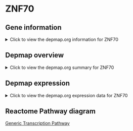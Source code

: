 <h1>ZNF70</h1>

<h2>Gene information</h2>
<details>
  <summary>Click to view the depmap.org information for ZNF70</summary>
  <iframe src="https://depmap.org/portal/gene/ZNF70?tab=about" style="border:none;width:100%;height:800px"></iframe>
</details>

<h2>Depmap overview</h2>
<details>
  <summary>Click to view the depmap.org summary for ZNF70</summary>
  <iframe src="https://depmap.org/portal/gene/ZNF70?tab=overview" style="border:none;width:100%;height:800px"></iframe>
</details>

<h2>Depmap expression</h2>
<details>
  <summary>Click to view the depmap.org expression data for ZNF70</summary>
  <iframe src="https://depmap.org/portal/gene/ZNF70?tab=characterization" style="border:none;width:100%;height:800px"></iframe>
</details>



<h2>Reactome Pathway diagram</h2>
<a href="https://reactome.org/PathwayBrowser/#/R-HSA-212436" target="_BLANK">Generic Transcription Pathway</a>




